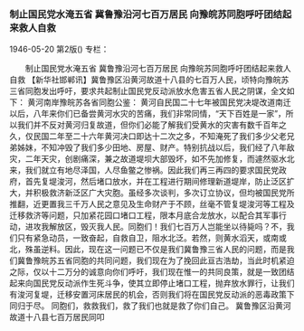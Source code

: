 ### 制止国民党水淹五省  冀鲁豫沿河七百万居民  向豫皖苏同胞呼吁团结起来救人自救

1946-05-20
第2版()
专栏：

　　制止国民党水淹五省
    冀鲁豫沿河七百万居民
    向豫皖苏同胞呼吁团结起来救人自救
    【新华社邯郸讯】冀鲁豫区沿黄河故道十八县的七百万人民，顷特向豫皖苏三省同胞发出呼吁，要求共起制止国民党反动派放水危害五省人民之阴谋，全文如下：
    黄河南岸豫皖苏各省同胞公鉴：
    黄河自民国二十七年被国民党决堤改道南迁以后，八年来你们已备尝黄河水灾的苦痛，我们非常同情，“天下百姓是一家”，所以我们并不反对黄河归复故道，但你们必能了解我们受黄水的灾害有数千百年之久，仅民国二年至二十六年黄河决口即达十二次之多，不知淹死了我们多少父老兄弟姊妹，不知冲毁了我们多少田地、房屋、财产。特别抗战以后，我们经了八年敌灾，二年天灾，创剧痛深，兼之故道堤坝大部毁坏，如不先加修复，而遽然驱水北来，我们就立有地尽泽国，人尽鱼鳖之惨祸。因此我们再三再四的要求国民党政府，首先复堤浚河，然后堵口放水，并在工程进行期间修理新道堤岸，防止泛区扩大，并积极救济新泛区广大灾胞。虽经多次谈判，多次订立协议，但均被国民党所推翻，近更置我三千万人民之意见及生命财产于不顾，丝毫不管复堤浚河等工程及迁移救济等问题，只加紧花园口堵口工程，限本月底合龙放水，以配合其军事行动，进攻我解放区，毁灭我人民。同胞们！我们七百万人岂能坐以待毙吗？不，我们只有紧急动员，一致奋起，自救自卫，阻水北泛。若然，则黄水滔天，或南或北，殊虽逆料。因此，现在这一问题已不仅是我们冀鲁豫三省人民的问题，而是我们冀鲁豫皖苏五省同胞的共同问题，我们现在为了挽回此亘古浩劫，当此时机紧迫之际，仅以十二万分的诚意向你们呼吁，我们现在惟一的共同良策，就是一致团结起来向国民党反动派作生死斗争，使其立即停止堵口工程，抛弃放水罪行，让我们有浚河复堤，迁移安置河床居民的机会，否则我们将在国民党反动派的恶毒政策下同归于尽。
    同胞们，救救我们，救了我们也就是救了你们自己。
                冀鲁豫区沿黄河故道十八县七百万居民同叩
